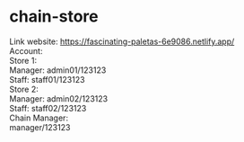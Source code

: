 # chain-store
Link website: https://fascinating-paletas-6e9086.netlify.app/  
Account:  
Store 1:  
Manager: admin01/123123  
Staff: staff01/123123  
Store 2:  
Manager: admin02/123123  
Staff: staff02/123123  
Chain Manager:  
manager/123123  
